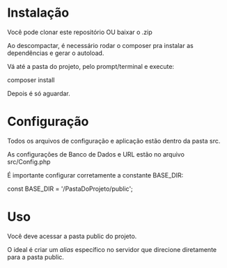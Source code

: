# Instalação
Você pode clonar este repositório OU baixar o .zip

Ao descompactar, é necessário rodar o composer pra instalar as dependências e gerar o autoload.

Vá até a pasta do projeto, pelo prompt/terminal e execute:

composer install

Depois é só aguardar.

# Configuração
Todos os arquivos de configuração e aplicação estão dentro da pasta src.

As configurações de Banco de Dados e URL estão no arquivo src/Config.php

É importante configurar corretamente a constante BASE_DIR:

const BASE_DIR = '/PastaDoProjeto/public';

# Uso
Você deve acessar a pasta public do projeto.

O ideal é criar um *alias* específico no servidor que direcione diretamente para a pasta public.


